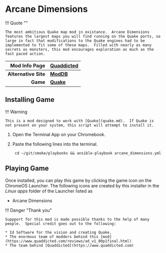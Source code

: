# Arcane Dimensions

!!! Quote ""

    The most ambitious Quake map mod in existance.  Arcane Dimensions features the largest maps you will find running on the Quake ports, so large in fact that modifications to the Quake engines had to be implemented to fit some of these maps.  Filled with nearly as many secrets as monsters, this mod encourages exploration as much as the fast paced action.

| Mod Info Page | [Quaddicted](https://www.quaddicted.com/reviews/ad_v1_80p1final.html) |
|--:|:--|
| **Alternative Site** | **[ModDB](https://www.moddb.com/mods/arcane-dimensions)** |
| **Game** | **[Quake](quake.md)** |

## Installing Game

!!! Warning 
    
    This is a mod designed to work with [Quake](quake.md).  If Quake is not present on your system, this script will attempt to install it.

1. Open the Terminal App on your Chromebook.
1. Paste the following lines into the terminal.

        cd ~/git/smoke/playbooks && ansible-playbook arcane_dimensions.yml

## Playing Game

Once installed, you can play this game by clicking the game icon on the ChromeOS Launcher.  The following icons are created by this installer in the *Linux apps* folder of the Launcher listed as
    
* Arcane Dimensions

!!! Danger "Thank you"

    Suppport for this mod is made possible thanks to the help of many people.  Special credit goes out to the following:
    
    * Id Software for the vision and creating Quake.
    * The enormous team of modders behind this [mod](https://www.quaddicted.com/reviews/ad_v1_80p1final.html) 
    * The team behind [Quaddicted](https://www.quaddicted.com)

